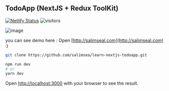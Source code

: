 ## TodoApp (NextJS + Redux ToolKit)

[![Netlify Status](https://api.netlify.com/api/v1/badges/204e1f1e-c9e9-4fea-b13e-805405de39c1/deploy-status)](https://app.netlify.com/sites/salimsea/deploys)
![visitors](https://visitor-badge.deta.dev/badge?page_id=learn-nextjs-todoapp.salimsea&left_color=dark&right_color=blue)

![image](https://user-images.githubusercontent.com/49223890/185609337-448911c2-c448-4904-a2af-adc5e49160d1.png)

you can see demo here : Open [http://salimseal.com](http://salimseal.com) :)

```bash
git clone https://github.com/salimsea/learn-nextjs-todoapp.git
```

```bash
npm run dev
# or
yarn dev
```

Open [http://localhost:3000](http://localhost:3000) with your browser to see the result.
